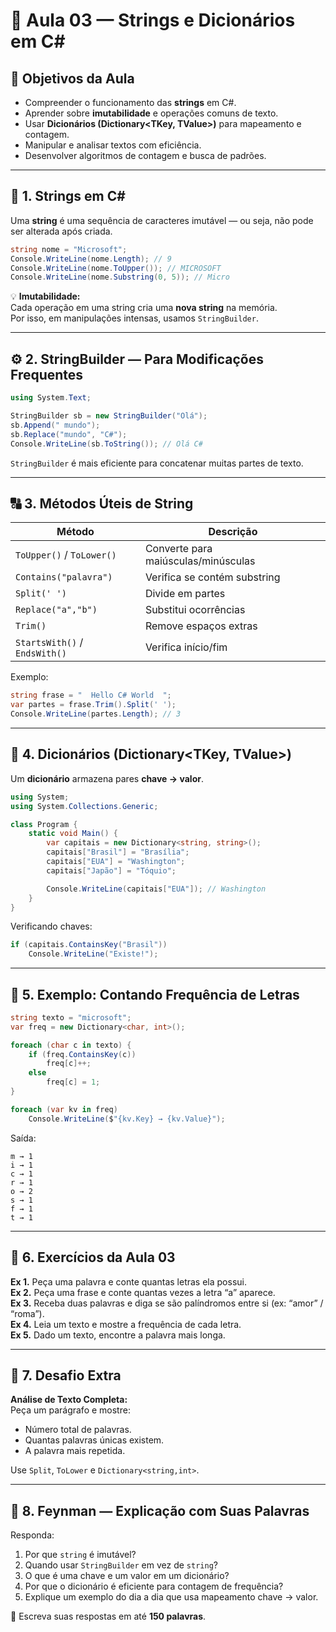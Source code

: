 # 📘 Aula 03 — Strings e Dicionários em C#

## 🎯 Objetivos da Aula
- Compreender o funcionamento das **strings** em C#.
- Aprender sobre **imutabilidade** e operações comuns de texto.
- Usar **Dicionários (Dictionary<TKey, TValue>)** para mapeamento e contagem.
- Manipular e analisar textos com eficiência.
- Desenvolver algoritmos de contagem e busca de padrões.

---

## 🧩 1. Strings em C#

Uma **string** é uma sequência de caracteres imutável — ou seja, não pode ser alterada após criada.

```csharp
string nome = "Microsoft";
Console.WriteLine(nome.Length); // 9
Console.WriteLine(nome.ToUpper()); // MICROSOFT
Console.WriteLine(nome.Substring(0, 5)); // Micro
```

💡 **Imutabilidade:**  
Cada operação em uma string cria uma **nova string** na memória.  
Por isso, em manipulações intensas, usamos `StringBuilder`.

---

## ⚙️ 2. StringBuilder — Para Modificações Frequentes

```csharp
using System.Text;

StringBuilder sb = new StringBuilder("Olá");
sb.Append(" mundo");
sb.Replace("mundo", "C#");
Console.WriteLine(sb.ToString()); // Olá C#
```

`StringBuilder` é mais eficiente para concatenar muitas partes de texto.

---

## 🔠 3. Métodos Úteis de String

| Método | Descrição |
|--------|------------|
| `ToUpper()` / `ToLower()` | Converte para maiúsculas/minúsculas |
| `Contains("palavra")` | Verifica se contém substring |
| `Split(' ')` | Divide em partes |
| `Replace("a","b")` | Substitui ocorrências |
| `Trim()` | Remove espaços extras |
| `StartsWith()` / `EndsWith()` | Verifica início/fim |

Exemplo:
```csharp
string frase = "  Hello C# World  ";
var partes = frase.Trim().Split(' ');
Console.WriteLine(partes.Length); // 3
```

---

## 🧮 4. Dicionários (Dictionary<TKey, TValue>)

Um **dicionário** armazena pares **chave → valor**.

```csharp
using System;
using System.Collections.Generic;

class Program {
    static void Main() {
        var capitais = new Dictionary<string, string>();
        capitais["Brasil"] = "Brasília";
        capitais["EUA"] = "Washington";
        capitais["Japão"] = "Tóquio";

        Console.WriteLine(capitais["EUA"]); // Washington
    }
}
```

Verificando chaves:
```csharp
if (capitais.ContainsKey("Brasil"))
    Console.WriteLine("Existe!");
```

---

## 🔢 5. Exemplo: Contando Frequência de Letras

```csharp
string texto = "microsoft";
var freq = new Dictionary<char, int>();

foreach (char c in texto) {
    if (freq.ContainsKey(c))
        freq[c]++;
    else
        freq[c] = 1;
}

foreach (var kv in freq)
    Console.WriteLine($"{kv.Key} → {kv.Value}");
```

Saída:
```
m → 1
i → 1
c → 1
r → 1
o → 2
s → 1
f → 1
t → 1
```

---

## 🧩 6. Exercícios da Aula 03

**Ex 1.** Peça uma palavra e conte quantas letras ela possui.  
**Ex 2.** Peça uma frase e conte quantas vezes a letra “a” aparece.  
**Ex 3.** Receba duas palavras e diga se são palíndromos entre si (ex: “amor” / “roma”).  
**Ex 4.** Leia um texto e mostre a frequência de cada letra.  
**Ex 5.** Dado um texto, encontre a palavra mais longa.

---

## 💪 7. Desafio Extra

**Análise de Texto Completa:**  
Peça um parágrafo e mostre:
- Número total de palavras.
- Quantas palavras únicas existem.
- A palavra mais repetida.

Use `Split`, `ToLower` e `Dictionary<string,int>`.

---

## 🧠 8. Feynman — Explicação com Suas Palavras

Responda:
1. Por que `string` é imutável?
2. Quando usar `StringBuilder` em vez de `string`?
3. O que é uma chave e um valor em um dicionário?
4. Por que o dicionário é eficiente para contagem de frequência?
5. Explique um exemplo do dia a dia que usa mapeamento chave → valor.

📝 Escreva suas respostas em até **150 palavras**.

